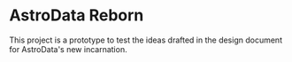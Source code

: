 AstroData Reborn
================

This project is a prototype to test the ideas drafted in the design document
for AstroData's new incarnation.
